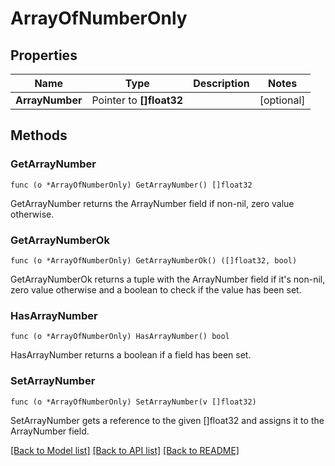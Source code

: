 # ArrayOfNumberOnly

## Properties

Name | Type | Description | Notes
------------ | ------------- | ------------- | -------------
**ArrayNumber** | Pointer to **[]float32** |  | [optional]

## Methods

### GetArrayNumber

`func (o *ArrayOfNumberOnly) GetArrayNumber() []float32`

GetArrayNumber returns the ArrayNumber field if non-nil, zero value otherwise.

### GetArrayNumberOk

`func (o *ArrayOfNumberOnly) GetArrayNumberOk() ([]float32, bool)`

GetArrayNumberOk returns a tuple with the ArrayNumber field if it's non-nil, zero value otherwise
and a boolean to check if the value has been set.

### HasArrayNumber

`func (o *ArrayOfNumberOnly) HasArrayNumber() bool`

HasArrayNumber returns a boolean if a field has been set.

### SetArrayNumber

`func (o *ArrayOfNumberOnly) SetArrayNumber(v []float32)`

SetArrayNumber gets a reference to the given []float32 and assigns it to the ArrayNumber field.


[[Back to Model list]](../README.md#documentation-for-models) [[Back to API list]](../README.md#documentation-for-api-endpoints) [[Back to README]](../README.md)


